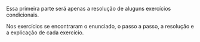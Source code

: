 Essa primeira parte será apenas a resolução de aluguns exercícios condicionais.

Nos exercícios se encontraram o enunciado, o passo a passo, a resolução e a explicação de cada exercício.